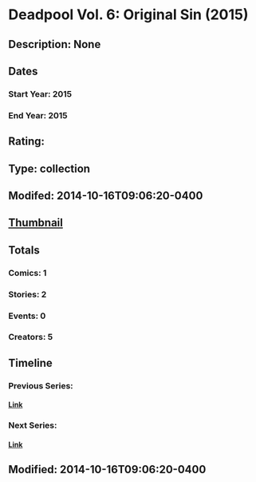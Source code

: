 # Deadpool Vol. 6: Original Sin (2015)
## Description: None
## Dates
### Start Year: 2015
### End Year: 2015
## Rating: 
## Type: collection
## Modifed: 2014-10-16T09:06:20-0400
## [Thumbnail](http://i.annihil.us/u/prod/marvel/i/mg/b/40/image_not_available.jpg)
## Totals
### Comics: 1
### Stories: 2
### Events: 0
### Creators: 5
## Timeline
### Previous Series: 
#### [Link]()
### Next Series: 
#### [Link]()
## Modified: 2014-10-16T09:06:20-0400